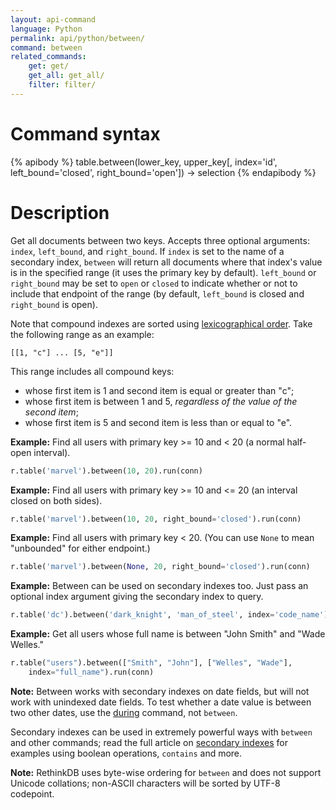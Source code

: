 ```yaml
---
layout: api-command
language: Python
permalink: api/python/between/
command: between
related_commands:
    get: get/
    get_all: get_all/
    filter: filter/
---
```


# Command syntax #

{% apibody %}
table.between(lower_key, upper_key[, index='id', left_bound='closed', right_bound='open'])
    &rarr; selection
{% endapibody %}

# Description #

Get all documents between two keys. Accepts three optional arguments: `index`, `left_bound`, and `right_bound`. If `index` is set to the name of a secondary index, `between` will return all documents where that index's value is in the specified range (it uses the primary key by default). `left_bound` or `right_bound` may be set to `open` or `closed` to indicate whether or not to include that endpoint of the range (by default, `left_bound` is closed and `right_bound` is open).

Note that compound indexes are sorted using [lexicographical order][lo]. Take the following range as an example:

	[[1, "c"] ... [5, "e"]]

This range includes all compound keys:

* whose first item is 1 and second item is equal or greater than "c";
* whose first item is between 1 and 5, *regardless of the value of the second item*;
* whose first item is 5 and second item is less than or equal to "e".

[lo]: https://en.wikipedia.org/wiki/Lexicographical_order

__Example:__ Find all users with primary key >= 10 and < 20 (a normal half-open interval).

```py
r.table('marvel').between(10, 20).run(conn)
```

__Example:__ Find all users with primary key >= 10 and <= 20 (an interval closed on both sides).

```py
r.table('marvel').between(10, 20, right_bound='closed').run(conn)
```


__Example:__ Find all users with primary key < 20. (You can use `None` to mean "unbounded" for either endpoint.)

```py
r.table('marvel').between(None, 20, right_bound='closed').run(conn)
```


__Example:__ Between can be used on secondary indexes too. Just pass an optional index argument giving the secondary index to query.

```py
r.table('dc').between('dark_knight', 'man_of_steel', index='code_name').run(conn)
```

__Example:__ Get all users whose full name is between "John Smith" and "Wade Welles."

```py
r.table("users").between(["Smith", "John"], ["Welles", "Wade"],
    index="full_name").run(conn)
```

__Note:__ Between works with secondary indexes on date fields, but will not work with unindexed date fields. To test whether a date value is between two other dates, use the [during](/api/ruby/during) command, not `between`.

Secondary indexes can be used in extremely powerful ways with `between` and other commands; read the full article on [secondary indexes](/docs/secondary-indexes) for examples using boolean operations, `contains` and more.

__Note:__ RethinkDB uses byte-wise ordering for `between` and does not support Unicode collations; non-ASCII characters will be sorted by UTF-8 codepoint.
